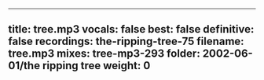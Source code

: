 
---
title: tree.mp3
vocals: false
best: false
definitive: false
recordings: the-ripping-tree-75
filename: tree.mp3
mixes: tree-mp3-293
folder: 2002-06-01/the ripping tree
weight: 0
---
